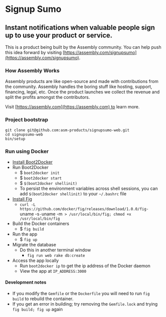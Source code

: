 # Signup Sumo

## Instant notifications when valuable people sign up to use your product or service.

This is a product being built by the Assembly community. You can help push this idea forward by visiting [https://assembly.com/signupsumo](https://assembly.com/signupsumo).

### How Assembly Works

Assembly products are like open-source and made with contributions from the community. Assembly handles the boring stuff like hosting, support, financing, legal, etc. Once the product launches we collect the revenue and split the profits amongst the contributors.

Visit [https://assembly.com](https://assembly.com) to learn more.

### Project bootstrap

    git clone git@github.com:asm-products/signupsumo-web.git
    cd signupsumo-web
    bin/setup

### Run using Docker

- [Install Boot2Docker](http://boot2docker.io/)
- Run Boot2Docker
  - $ `boot2docker init`
  - $ `boot2docker start`
  - $ `$(boot2docker shellinit)`
  - To persist the environment variables across shell sessions, you can add `$(boot2docker shellinit)` to your `~/.bashrc` file
- [Install Fig](http://www.fig.sh/install.html)
  - `curl -L https://github.com/docker/fig/releases/download/1.0.0/fig-`uname -s`-`uname -m` > /usr/local/bin/fig; chmod +x /usr/local/bin/fig`
- Build the Docker containers
  - $ `fig build`
- Run the app
  - $ `fig up`
- Migrate the database
  - Do this in another terminal window
    - `fig run web rake db:create`
- Access the app locally
  - Run `boot2docker ip` to get the ip address of the Docker daemon
  - View the app at `IP_ADDRESS:3000`

#### Development notes
- If you modify the `Gemfile` or the `Dockerfile` you will need to run `fig build` to rebuild the container.
- If you get an error in building; try removing the `Gemfile.lock` and trying `fig build; fig up` again
